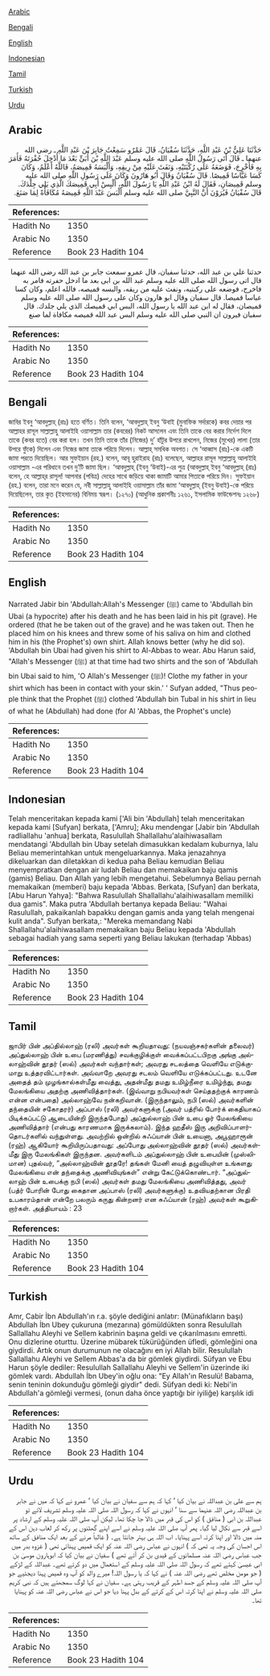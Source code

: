 [Arabic](#arabic)

[Bengali](#bengali)

[English](#english)

[Indonesian](#indonesian)

[Tamil](#tamil)

[Turkish](#turkish)

[Urdu](#urdu)

## Arabic


<div dir="rtl" lang="ar" style={{fontSize:'larger',backgroundColor:'#f8f9fa',padding:20}}>
حَدَّثَنَا عَلِيُّ بْنُ عَبْدِ اللَّهِ، حَدَّثَنَا سُفْيَانُ، قَالَ عَمْرٌو سَمِعْتُ جَابِرَ بْنَ عَبْدِ اللَّهِ ـ رضى الله عنهما ـ قَالَ أَتَى رَسُولُ اللَّهِ صلى الله عليه وسلم عَبْدَ اللَّهِ بْنَ أُبَىٍّ بَعْدَ مَا أُدْخِلَ حُفْرَتَهُ فَأَمَرَ بِهِ فَأُخْرِجَ، فَوَضَعَهُ عَلَى رُكْبَتَيْهِ، وَنَفَثَ عَلَيْهِ مِنْ رِيقِهِ، وَأَلْبَسَهُ قَمِيصَهُ، فَاللَّهُ أَعْلَمُ، وَكَانَ كَسَا عَبَّاسًا قَمِيصًا‏.‏ قَالَ سُفْيَانُ وَقَالَ أَبُو هَارُونَ وَكَانَ عَلَى رَسُولِ اللَّهِ صلى الله عليه وسلم قَمِيصَانِ، فَقَالَ لَهُ ابْنُ عَبْدِ اللَّهِ يَا رَسُولَ اللَّهِ، أَلْبِسْ أَبِي قَمِيصَكَ الَّذِي يَلِي جِلْدَكَ‏.‏ قَالَ سُفْيَانُ فَيُرَوْنَ أَنَّ النَّبِيَّ صلى الله عليه وسلم أَلْبَسَ عَبْدَ اللَّهِ قَمِيصَهُ مُكَافَأَةً لِمَا صَنَعَ‏.‏
</div>
<div style={{backgroundColor:'#f8f9fa',padding:20, marginBottom: 10}}><table> <thead> <tr> <th>References:</th> <th></th> </tr> </thead> <tbody><tr><td>Hadith No</td><td>1350</td></tr><tr><td>Arabic No</td><td>1350</td></tr><tr><td>Reference</td><td>Book 23 Hadith 104</td></tr></tbody></table></div>


<div dir="rtl" lang="ar" style={{fontSize:'larger',backgroundColor:'#f8f9fa',padding:20}}>
حدثنا علي بن عبد الله، حدثنا سفيان، قال عمرو سمعت جابر بن عبد الله رضى الله عنهما قال اتى رسول الله صلى الله عليه وسلم عبد الله بن ابى بعد ما ادخل حفرته فامر به فاخرج، فوضعه على ركبتيه، ونفث عليه من ريقه، والبسه قميصه، فالله اعلم، وكان كسا عباسا قميصا. قال سفيان وقال ابو هارون وكان على رسول الله صلى الله عليه وسلم قميصان، فقال له ابن عبد الله يا رسول الله، البس ابي قميصك الذي يلي جلدك. قال سفيان فيرون ان النبي صلى الله عليه وسلم البس عبد الله قميصه مكافاة لما صنع
</div>
<div style={{backgroundColor:'#f8f9fa',padding:20, marginBottom: 10}}><table> <thead> <tr> <th>References:</th> <th></th> </tr> </thead> <tbody><tr><td>Hadith No</td><td>1350</td></tr><tr><td>Arabic No</td><td>1350</td></tr><tr><td>Reference</td><td>Book 23 Hadith 104</td></tr></tbody></table></div>

## Bengali


<div dir="ltr" lang="bn" style={{fontSize:'larger',backgroundColor:'#f8f9fa',padding:20}}>
জাবির ইবনু ‘আবদুল্লাহ্ (রাঃ) হতে বর্ণিত। তিনি বলেন, ‘আবদুল্লাহ্ ইবনু ‘উবাই (মুনাফিক সর্দারকে) কবর দেয়ার পর আল্লাহর রাসূল সাল্লাল্লাহু আলাইহি ওয়াসাল্লাম তার (কবরের) নিকট আসলেন এবং তিনি তাকে বের করার নির্দেশ দিলে তাকে (কবর হতে) বের করা হল। তখন তিনি তাকে তাঁর (নিজের) দু’ হাঁটুর উপরে রাখলেন, নিজের (মুখের) লালা (তার উপরে ফুঁকে) দিলেন এবং নিজের জামা তাকে পরিয়ে দিলেন। আল্লাহ্ সমধিক অবগত। সে ‘আব্বাস (রাঃ)-কে একটি জামা পরতে দিয়েছিল। আর সুফইয়ান (রহ.) বলেন, আবূ হুরাইরাহ (রাঃ) বলেছেন, আল্লাহর রাসূল সাল্লাল্লাহু আলাইহি ওয়াসাল্লাম -এর পরিধানে তখন দু’টি জামা ছিল। ‘আবদুল্লাহ্ (ইবনু ‘উবাই)-এর পুত্র (আবদুল্লাহ্ ইবনু ‘আবদুল্লাহ্ (রাঃ) বলেন, হে আল্লাহ্‌র রাসূল! আপনার (পবিত্র) দেহের সাথে জড়িয়ে থাকা জামাটি আমার পিতাকে পরিয়ে দিন। সুফইয়ান (রহ.) বলেন, তারা মনে করেন যে, নবী সাল্লাল্লাহু আলাইহি ওয়াসাল্লাম তাঁর জামা ‘আবদুল্লাহ্ (ইবনু উবাই)-কে পরিয়ে দিয়েছিলেন, তার কৃত (ইহসানের) বিনিময় স্বরূপ। (১২৭০) (আধুনিক প্রকাশনীঃ ১২৬১, ইসলামিক ফাউন্ডেশনঃ ১২৬৮)
</div>
<div style={{backgroundColor:'#f8f9fa',padding:20, marginBottom: 10}}><table> <thead> <tr> <th>References:</th> <th></th> </tr> </thead> <tbody><tr><td>Hadith No</td><td>1350</td></tr><tr><td>Arabic No</td><td>1350</td></tr><tr><td>Reference</td><td>Book 23 Hadith 104</td></tr></tbody></table></div>

## English


<div dir="ltr" lang="en" style={{fontSize:'larger',backgroundColor:'#f8f9fa',padding:20}}>
Narrated Jabir bin 'Abdullah:Allah's Messenger (ﷺ) came to 'Abdullah bin Ubai (a hypocrite) after his death and he has been laid in his pit (grave). He ordered (that he be taken out of the grave) and he was taken out. Then he placed him on his knees and threw some of his saliva on him and clothed him in his (the Prophet's) own shirt. Allah knows better (why he did so). 'Abdullah bin Ubai had given his shirt to Al-Abbas to wear. Abu Harun said, "Allah's Messenger (ﷺ) at that time had two shirts and the son of 'Abdullah bin Ubai said to him, 'O Allah's Messenger (ﷺ)! Clothe my father in your shirt which has been in contact with your skin.' ' Sufyan added, "Thus people think that the Prophet (ﷺ) clothed 'Abdullah bin Tubal in his shirt in lieu of what he (Abdullah) had done (for Al 'Abbas, the Prophet's uncle)
</div>
<div style={{backgroundColor:'#f8f9fa',padding:20, marginBottom: 10}}><table> <thead> <tr> <th>References:</th> <th></th> </tr> </thead> <tbody><tr><td>Hadith No</td><td>1350</td></tr><tr><td>Arabic No</td><td>1350</td></tr><tr><td>Reference</td><td>Book 23 Hadith 104</td></tr></tbody></table></div>

## Indonesian


<div dir="ltr" lang="id" style={{fontSize:'larger',backgroundColor:'#f8f9fa',padding:20}}>
Telah menceritakan kepada kami ['Ali bin 'Abdullah] telah menceritakan kepada kami [Sufyan] berkata, ['Amru]; Aku mendengar [Jabir bin 'Abdullah radliallahu 'anhua] berkata, Rasulullah Shallallahu'alaihiwasallam mendatangi 'Abdullah bin Ubay setelah dimasukkan kedalam kuburnya, lalu Beliau memerintahkan untuk mengeluarkannya. Maka jenazahnya dikeluarkan dan diletakkan di kedua paha Beliau kemudian Beliau menyempratkan dengan air ludah Beliau dan memakaikan baju qamis (gamis) Beliau. Dan Allah yang lebih mengetahui. Sebelumnya Beliau pernah memakaikan (memberi) baju kepada 'Abbas. Berkata, [Sufyan] dan berkata, [Abu Harun Yahya]: "Bahwa Rasulullah Shallallahu'alaihiwasallam memiliki dua gamis". Maka putra 'Abdullah bertanya kepada Beliau: "Wahai Rasulullah, pakaikanlah bapakku dengan gamis anda yang telah mengenai kulit anda". Sufyan berkata,: "Mereka memandang Nabi Shallallahu'alaihiwasallam memakaikan baju Beliau kepada 'Abdullah sebagai hadiah yang sama seperti yang Beliau lakukan (terhadap 'Abbas)
</div>
<div style={{backgroundColor:'#f8f9fa',padding:20, marginBottom: 10}}><table> <thead> <tr> <th>References:</th> <th></th> </tr> </thead> <tbody><tr><td>Hadith No</td><td>1350</td></tr><tr><td>Arabic No</td><td>1350</td></tr><tr><td>Reference</td><td>Book 23 Hadith 104</td></tr></tbody></table></div>

## Tamil


<div dir="ltr" lang="ta" style={{fontSize:'larger',backgroundColor:'#f8f9fa',padding:20}}>
ஜாபிர் பின் அப்தில்லாஹ் (ரலி) அவர்கள் கூறியதாவது: (நயவஞ்சகர்களின் தலைவர்) அப்துல்லாஹ் பின் உபை (மரணித்து) சவக்குழிக்குள் வைக்கப்பட்டபிறகு அங்கு அல்லாஹ்வின் தூதர் (ஸல்) அவர்கள் வந்தார்கள்; அவரது சடலத்தை வெளியே எடுக்குமாறு உத்தரவிட்டார்கள். அவ்வாறே அவரது சடலம் வெளியே எடுக்கப்பட்டது. உடனே அதைத் தம் முழங்கால்கள்மீது வைத்து, அதன்மீது தமது உமிழ்நீரை உமிழ்ந்து, தமது மேலங்கியை அதற்கு அணிவித்தார்கள். (இவ்வாறு நபியவர்கள் செய்ததற்குக் காரணம் என்ன என்பதை) அல்லாஹ்வே நன்கறிவான். (இருந்தாலும், நபி (ஸல்) அவர்களின் தந்தையின் சகோதரர்) அப்பாஸ் (ரலி) அவர்களுக்கு (அவர் பத்ரில் போர்க் கைதியாகப் பிடிக்கப்பட்டு ஆடையின்றி இருந்தபோது) அப்துல்லாஹ் பின் உபை ஓர் மேலங்கியை அணிவித்தார் (என்பது காரணமாக இருக்கலாம்). இந்த ஹதீஸ் இரு அறிவிப்பாளர்தொடர்களில் வந்துள்ளது. அவற்றில் ஒன்றில் சுஃப்யான் பின் உயைனா, அபூஹாரூன் (ரஹ்) ஆகியோர் கூறியிருப்பதாவது: அப்போது அல்லாஹ்வின் தூதர் (ஸல்) அவர்கள்மீது இரு மேலங்கிகள் இருந்தன. அவர்களிடம் அப்துல்லாஹ் பின் உபையின் (முஸ்லிமான) புதல்வர், “அல்லாஹ்வின் தூதரே! தங்கள் மேனி யைத் தழுவியுள்ள உங்களது மேலங்கியை என் தந்தைக்கு அணிவியுங்கள்” என்று கேட்டுக்கொண்டார். “அப்துல்லாஹ் பின் உபைக்கு நபி (ஸல்) அவர்கள் தமது மேலங்கியை அணிவித்தது, அவர் (பத்ர் போரின் போது கைதான அப்பாஸ் (ரலி) அவர்களுக்கு) உதவியதற்கான பிரதி உபகாரம்தான் என்றே பலரும் கருது கின்றனர் என சுஃப்யான் (ரஹ்) அவர்கள் கூறுகிறார்கள். அத்தியாயம் : 23
</div>
<div style={{backgroundColor:'#f8f9fa',padding:20, marginBottom: 10}}><table> <thead> <tr> <th>References:</th> <th></th> </tr> </thead> <tbody><tr><td>Hadith No</td><td>1350</td></tr><tr><td>Arabic No</td><td>1350</td></tr><tr><td>Reference</td><td>Book 23 Hadith 104</td></tr></tbody></table></div>

## Turkish


<div dir="ltr" lang="tr" style={{fontSize:'larger',backgroundColor:'#f8f9fa',padding:20}}>
Amr, Cabir İbn Abdullah'ın r.a. şöyle dediğini anlatır: (Münafıkların başı) Abdullah İbn Ubey çukuruna (mezarına) gömüldükten sonra Resulullah Sallallahu Aleyhi ve Sellem kabrinin başına geldi ve çıkarılmasını emretti. Onu dizlerine oturttu. Üzerine mübarek tükürüğünden üfledi, gömleğini ona giydirdi. Artık onun durumunun ne olacağını en iyi Allah bilir. Resulullah Sallallahu Aleyhi ve Sellem Abbas'a da bir gömlek giydirdi. Süfyan ve Ebu Harun şöyle dediler: Resulullah Sallallahu Aleyhi ve Sellem'in üzerinde iki gömlek vardı. Abdullah İbn Ubey'in oğlu ona: "Ey Allah'ın Resulü! Babama, senin teninin dokunduğu gömleği giydir" dedi. Süfyan dedi ki: Nebi'in Abdullah'a gömleği vermesi, (onun daha önce yaptığı bir iyiliğe) karşılık idi
</div>
<div style={{backgroundColor:'#f8f9fa',padding:20, marginBottom: 10}}><table> <thead> <tr> <th>References:</th> <th></th> </tr> </thead> <tbody><tr><td>Hadith No</td><td>1350</td></tr><tr><td>Arabic No</td><td>1350</td></tr><tr><td>Reference</td><td>Book 23 Hadith 104</td></tr></tbody></table></div>

## Urdu


<div dir="rtl" lang="ur" style={{fontSize:'larger',backgroundColor:'#f8f9fa',padding:20}}>
ہم سے علی بن عبداللہ نے بیان کیا ‘ کہا کہ ہم سے سفیان نے بیان کیا ‘ عمرو نے کہا کہ میں نے جابر بن عبداللہ رضی اللہ عنہما سے سنا ‘ انہوں نے کہا کہ رسول اللہ صلی اللہ علیہ وسلم تشریف لائے تو عبداللہ بن ابی ( منافق ) کو اس کی قبر میں ڈالا جا چکا تھا۔ لیکن آپ صلی اللہ علیہ وسلم کے ارشاد پر اسے قبر سے نکال لیا گیا۔ پھر آپ صلی اللہ علیہ وسلم نے اسے اپنے گھٹنوں پر رکھ کر لعاب دہن اس کے منہ میں ڈالا اور اپنا کرتہ اسے پہنایا۔ اب اللہ ہی بہتر جانتا ہے۔ ( غالباً مرنے کے بعد ایک منافق کے ساتھ اس احسان کی وجہ یہ تھی کہ ) انہوں نے عباس رضی اللہ عنہ کو ایک قمیص پہنائی تھی ( غزوہ بدر میں جب عباس رضی اللہ عنہ مسلمانوں کے قیدی بن کر آئے تھے ) سفیان نے بیان کیا کہ ابوہارون موسیٰ بن ابی عیسیٰ کہتے تھے کہ رسول اللہ صلی اللہ علیہ وسلم کے استعمال میں دو کرتے تھے۔ عبداللہ کے لڑکے ( جو مومن مخلص تھے رضی اللہ عنہ ) نے کہا کہ یا رسول اللہ! میرے والد کو آپ وہ قمیص پہنا دیجئیے جو آپ صلی اللہ علیہ وسلم کے جسد اطہر کے قریب رہتی ہے۔ سفیان نے کہا لوگ سمجھتے ہیں کہ نبی کریم صلی اللہ علیہ وسلم نے اپنا کرتہ اس کے کرتے کے بدل پہنا دیا جو اس نے عباس رضی اللہ عنہ کو پہنایا تھا۔
</div>
<div style={{backgroundColor:'#f8f9fa',padding:20, marginBottom: 10}}><table> <thead> <tr> <th>References:</th> <th></th> </tr> </thead> <tbody><tr><td>Hadith No</td><td>1350</td></tr><tr><td>Arabic No</td><td>1350</td></tr><tr><td>Reference</td><td>Book 23 Hadith 104</td></tr></tbody></table></div>